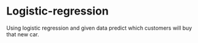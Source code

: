 # Logistic-regression
Using logistic regression and given data predict which customers will buy that new car.

